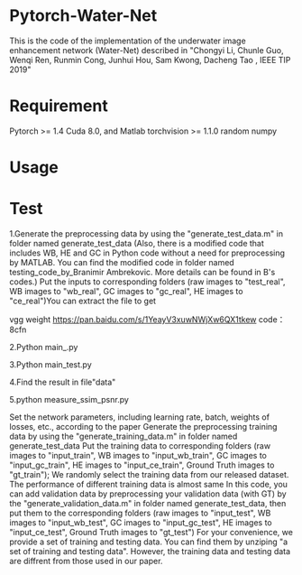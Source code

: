 # Pytorch-Water-Net

This is the code of the implementation of the underwater image enhancement network (Water-Net) described in "Chongyi Li, Chunle Guo, Wenqi Ren, Runmin Cong, Junhui Hou, Sam Kwong, Dacheng Tao , IEEE TIP 2019"

# Requirement 

Pytorch >= 1.4
Cuda  8.0, and Matlab
torchvision >= 1.1.0
random
numpy

# Usage

# Test

1.Generate the preprocessing data by using the "generate_test_data.m" in folder named generate_test_data (Also, there is a modified code that includes WB, HE and GC in Python code without a need for preprocessing by MATLAB.  You can find the modified code in folder named testing_code_by_Branimir Ambrekovic. More details can be found in B's codes.)
Put the inputs to corresponding folders (raw images to "test_real", WB images to "wb_real", GC images to "gc_real", HE images to "ce_real")You can extract the file to get

vgg weight https://pan.baidu.com/s/1YeayV3xuwNWjXw6QX1tkew code：8cfn

2.Python main_.py

3.Python main_test.py

4.Find the result in file"data"

5.python measure_ssim_psnr.py

Set the network parameters, including learning rate, batch, weights of losses, etc., according to the paper
Generate the preprocessing training data by using the "generate_training_data.m" in folder named generate_test_data
Put the training data to corresponding folders (raw images to "input_train", WB images to "input_wb_train", GC images to "input_gc_train", HE images to "input_ce_train", Ground Truth images to "gt_train"); We randomly select the training data from our released dataset. The performance of different training data is almost same
In this code, you can add validation data by preprocessing your validation data (with GT) by the "generate_validation_data.m" in folder named generate_test_data, then put them to the corresponding folders (raw images to "input_test", WB images to "input_wb_test", GC images to "input_gc_test", HE images to "input_ce_test", Ground Truth images to "gt_test")
For your convenience, we provide a set of training and testing data. You can find them by unziping "a set of training and testing data". However, the training data and testing data are diffrent from those used in our paper.



